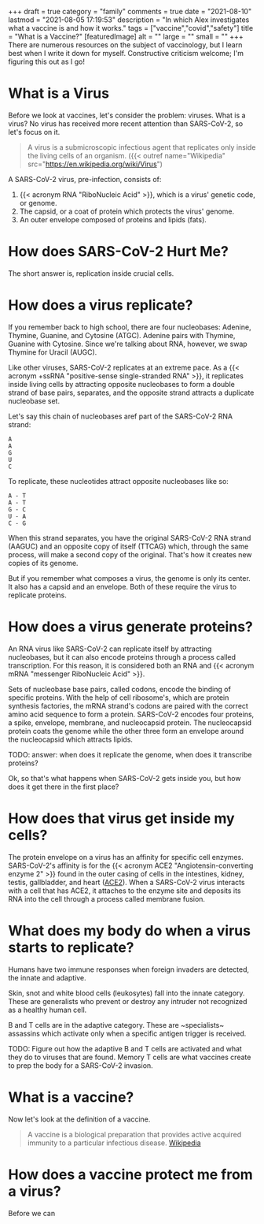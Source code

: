 +++
draft = true
category = "family"
comments = true
date = "2021-08-10"
lastmod = "2021-08-05 17:19:53"
description = "In which Alex investigates what a vaccine is and how it works."
tags = ["vaccine","covid","safety"]
title = "What is a Vaccine?"
[featuredImage]
  alt = ""
  large = ""
  small = ""
+++
There are numerous resources on the subject of vaccinology, but I learn best when I write it down for myself. Constructive criticism welcome; I'm figuring this out as I go!

# What is a Virus

Before we look at vaccines, let's consider the problem: viruses. What is a virus? No virus has received more recent attention than SARS-CoV-2, so let's focus on it.

> A virus is a submicroscopic infectious agent that replicates only inside the living cells of an organism. ({{< outref name="Wikipedia" src="https://en.wikipedia.org/wiki/Virus")

A SARS-CoV-2 virus, pre-infection, consists of:

1. {{< acronym RNA "RiboNucleic Acid" >}}, which is a virus' genetic code, or genome.
2. The capsid, or a coat of protein which protects the virus' genome.
3. An outer envelope composed of proteins and lipids (fats).

# How does SARS-CoV-2 Hurt Me?

The short answer is, replication inside crucial cells.

# How does a virus replicate?

If you remember back to high school, there are four nucleobases: Adenine, Thymine, Guanine, and Cytosine (ATGC). Adenine pairs with Thymine, Guanine with Cytosine. Since we're talking about RNA, however, we swap Thymine for Uracil (AUGC).

Like other viruses, SARS-CoV-2 replicates at an extreme pace. As a {{< acronym +ssRNA "positive-sense single-stranded RNA" >}}, it replicates inside living cells by attracting opposite nucleobases to form a double strand of base pairs, separates, and the opposite strand attracts a duplicate nucleobase set.

Let's say this chain of nucleobases aref part of the SARS-CoV-2 RNA strand:

```
A
A
G
U
C
```

To replicate, these nucleotides attract opposite nucleobases like so:

```
A - T
A - T
G - C
U - A
C - G
```

When this strand separates, you have the original SARS-CoV-2 RNA strand (AAGUC) and an opposite copy of itself (TTCAG) which, through the same process, will make a second copy of the original. That's how it creates new copies of its genome.

But if you remember what composes a virus, the genome is only its center. It also has a capsid and an envelope. Both of these require the virus to replicate proteins.

# How does a virus generate proteins?

An RNA virus like SARS-CoV-2 can replicate itself by attracting nucleobases, but it can also encode proteins through a process called transcription. For this reason, it is considered both an RNA and {{< acronym mRNA "messenger RiboNucleic Acid" >}}.

Sets of nucleobase base pairs, called codons, encode the binding of specific proteins. With the help of cell ribosome's, which are protein synthesis factories, the mRNA strand's codons are paired with the correct amino acid sequence to form a protein. SARS-CoV-2 encodes four proteins, a spike, envelope, membrane, and nucleocapsid protein. The nucleocapsid protein coats the genome while the other three form an envelope around the nucleocapsid which attracts lipids.

TODO: answer: when does it replicate the genome, when does it transcribe proteins?

Ok, so that's what happens when SARS-CoV-2 gets inside you, but how does it get there in the first place?

# How does that virus get inside my cells?

The protein envelope on a virus has an affinity for specific cell enzymes. SARS-CoV-2's affinity is for the {{< acronym ACE2 "Angiotensin-converting enzyme 2" >}} found in the outer casing of cells in the intestines, kidney, testis, gallbladder, and heart ([ACE2](https://en.wikipedia.org/wiki/Angiotensin-converting_enzyme_2)). When a SARS-CoV-2 virus interacts with a cell that has ACE2, it attaches to the enzyme site and deposits its RNA into the cell through a process called membrane fusion.

# What does my body do when a virus starts to replicate?

Humans have two immune responses when foreign invaders are detected, the innate and adaptive.

Skin, snot and white blood cells (leukosytes) fall into the innate category. These are generalists who prevent or destroy any intruder not recognized as a healthy human cell.

B and T cells are in the adaptive category. These are ~specialists~ assassins which activate only when a specific antigen trigger is received.

TODO: Figure out how the adaptive B and T cells are activated and what they do to viruses that are found. Memory T cells are what vaccines create to prep the body for a SARS-CoV-2 invasion.

# What is a vaccine?

Now let's look at the definition of a vaccine.

> A vaccine is a biological preparation that provides active acquired immunity to a particular infectious disease. [Wikipedia](https://en.wikipedia.org/wiki/Vaccine)

# How does a vaccine protect me from a virus?

Before we can


